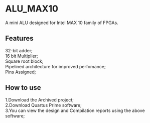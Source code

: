 # ALU_MAX10
A mini ALU designed for Intel MAX 10 family of FPGAs.

## Features

32-bit adder;\
16 bit Multiplier;\
Square root block;\
Pipelined architecture for improved perfomance;\
Pins Assigned;

## How to use

1.Download the Archived project;\
2.Download Quartus Prime software;\
3.You can view the design and Compilation reports using the above software;
